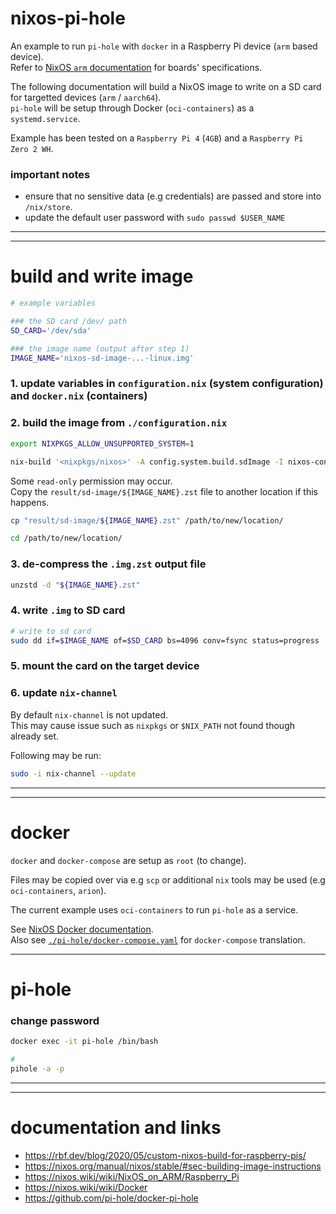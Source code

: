 # nixos-pi-hole

An example to run `pi-hole` with `docker` in a Raspberry Pi device (`arm` based device).  
Refer to [NixOS `arm` documentation](https://nixos.wiki/wiki/NixOS_on_ARM) for boards' specifications.

The following documentation will build a NixOS image to write on a SD card for targetted devices (`arm` / `aarch64`).  
`pi-hole` will be setup through Docker (`oci-containers`) as a `systemd.service`.  

Example has been tested on a `Raspberry Pi 4` (`4GB`) and a `Raspberry Pi Zero 2 WH`.

### important notes

- ensure that no sensitive data (e.g credentials) are passed and store into `/nix/store`.
- update the default user password with `sudo passwd $USER_NAME`

---

---

# build and write image

```sh
# example variables

### the SD card /dev/ path
SD_CARD='/dev/sda'

### the image name (output after step 1)
IMAGE_NAME='nixos-sd-image-...-linux.img'
```

### 1. update variables in `configuration.nix` (system configuration) and `docker.nix` (containers)

### 2. build the image from `./configuration.nix`

```sh
export NIXPKGS_ALLOW_UNSUPPORTED_SYSTEM=1

nix-build '<nixpkgs/nixos>' -A config.system.build.sdImage -I nixos-config=./configuration.nix
```

Some `read-only` permission may occur.  
Copy the `result/sd-image/${IMAGE_NAME}.zst` file to another location if this happens.

```sh
cp "result/sd-image/${IMAGE_NAME}.zst" /path/to/new/location/

cd /path/to/new/location/
```

### 3. de-compress the `.img.zst` output file

```sh
unzstd -d "${IMAGE_NAME}.zst"
```

### 4. write `.img` to SD card

```sh
# write to sd card
sudo dd if=$IMAGE_NAME of=$SD_CARD bs=4096 conv=fsync status=progress
```

### 5. mount the card on the target device

### 6. update `nix-channel`

By default `nix-channel` is not updated.  
This may cause issue such as `nixpkgs` or `$NIX_PATH` not found though already set.

Following may be run:

```sh
sudo -i nix-channel --update
```

---

---

# docker

`docker` and `docker-compose` are setup as `root` (to change).

Files may be copied over via e.g `scp` or additional `nix` tools may be used (e.g `oci-containers`, `arion`).  

The current example uses `oci-containers` to run `pi-hole` as a service.  

See [NixOS Docker documentation](https://nixos.wiki/wiki/Docker).  
Also see [`./pi-hole/docker-compose.yaml`](./pi-hole/docker-compose.yaml) for `docker-compose` translation.  

---

# pi-hole

### change password

```sh
docker exec -it pi-hole /bin/bash

#
pihole -a -p
```

---

---

# documentation and links

- https://rbf.dev/blog/2020/05/custom-nixos-build-for-raspberry-pis/
- https://nixos.org/manual/nixos/stable/#sec-building-image-instructions
- https://nixos.wiki/wiki/NixOS_on_ARM/Raspberry_Pi
- https://nixos.wiki/wiki/Docker
- https://github.com/pi-hole/docker-pi-hole
